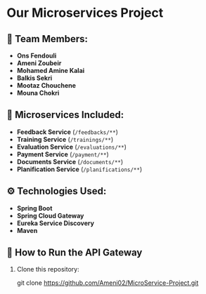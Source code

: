 #  Our Microservices Project

## 👥 Team Members:
- **Ons Fendouli**
- **Ameni Zoubeir**
- **Mohamed Amine Kalai**
- **Balkis Sekri**
- **Mootaz Chouchene**
- **Mouna Chokri**


## 🚀 Microservices Included:
- **Feedback Service** (`/feedbacks/**`)
- **Training Service** (`/trainings/**`)
- **Evaluation Service** (`/evaluations/**`)
- **Payment Service** (`/payment/**`)
- **Documents Service** (`/documents/**`)
- **Planification Service** (`/planifications/**`)

## ⚙️ Technologies Used:
- **Spring Boot**
- **Spring Cloud Gateway**
- **Eureka Service Discovery**
- **Maven**

## 📌 How to Run the API Gateway
1. Clone this repository:

   git clone https://github.com/Ameni02/MicroService-Project.git
